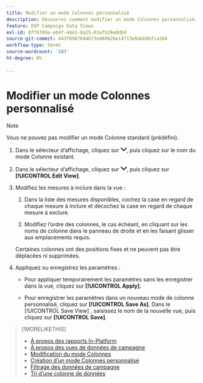 ```yaml
---
title: Modifier un mode Colonnes personnalisé
description: Découvrez comment modifier un mode Colonnes personnalisé.
feature: DSP Campaign Data Views
exl-id: 8ff6f09a-e04f-44a1-8a25-03afb28e0dbd
source-git-commit: 443f8907644bf3e480626e14713e8abb9bfca284
workflow-type: tm+mt
source-wordcount: '183'
ht-degree: 0%

---
```


# Modifier un mode Colonnes personnalisé

>[!NOTE]
>
>Vous ne pouvez pas modifier un mode Colonne standard (prédéfini).

1. Dans le sélecteur d’affichage, cliquez sur ![Flèche vers le bas](/help/dsp/assets/chevron-down.png), puis cliquez sur le nom du mode Colonne existant.

1. Dans le sélecteur d’affichage, cliquez sur ![Flèche vers le bas](/help/dsp/assets/chevron-down.png), puis cliquez sur **[!UICONTROL Edit View]**.

1. Modifiez les mesures à inclure dans la vue :

   1. Dans la liste des mesures disponibles, cochez la case en regard de chaque mesure à inclure et décochez la case en regard de chaque mesure à exclure.

   1. Modifiez l’ordre des colonnes, le cas échéant, en cliquant sur les noms de colonne dans le panneau de droite et en les faisant glisser aux emplacements requis.

   Certaines colonnes ont des positions fixes et ne peuvent pas être déplacées ni supprimées.

1. Appliquez ou enregistrez les paramètres :

   * Pour appliquer temporairement les paramètres sans les enregistrer dans la vue, cliquez sur **[!UICONTROL Apply].**

   * Pour enregistrer les paramètres dans un nouveau mode de colonne personnalisé, cliquez sur **[!UICONTROL Save As]**. Dans le [!UICONTROL Save View] , saisissez le nom de la nouvelle vue, puis cliquez sur **[!UICONTROL Save]**.

>[!MORELIKETHIS]
>
>* [À propos des rapports In-Platform](campaign-reports-about.md)
>* [À propos des vues de données de campagne](campaign-data-views-about.md)
>* [Modification du mode Colonnes](column-view-change.md)
>* [Création d’un mode Colonnes personnalisé](column-view-create.md)
>* [Filtrage des données de campagne](campaign-data-filter.md)
>* [Tri d’une colonne de données](campaign-data-sort.md)

